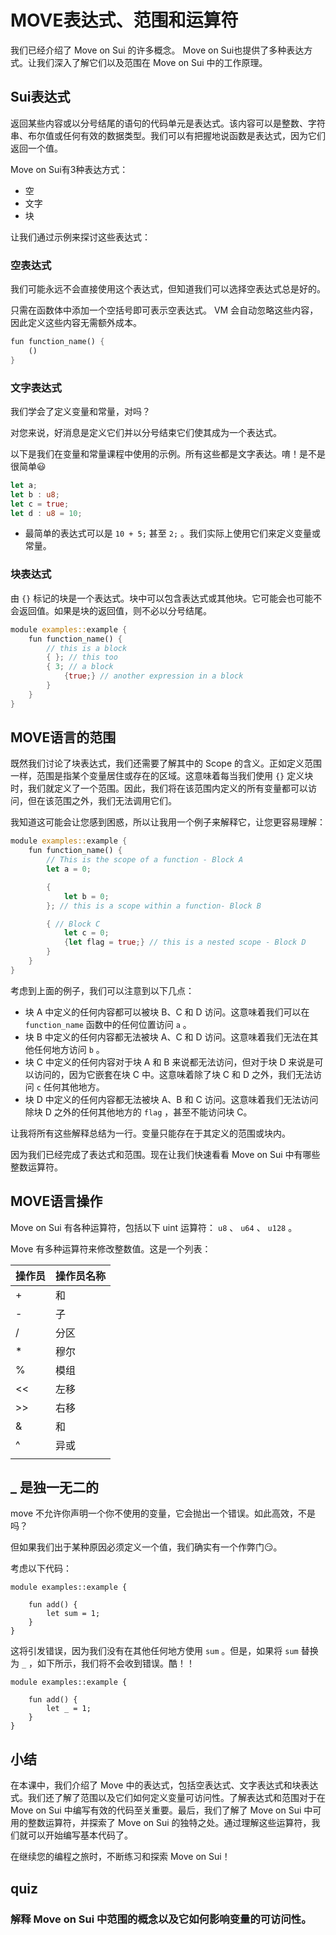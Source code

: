 # MOVE表达式、范围和运算符

我们已经介绍了 Move on Sui 的许多概念。 Move on Sui也提供了多种表达方式。让我们深入了解它们以及范围在 Move on Sui 中的工作原理。

##  Sui表达式

返回某些内容或以分号结尾的语句的代码单元是表达式。该内容可以是整数、字符串、布尔值或任何有效的数据类型。我们可以有把握地说函数是表达式，因为它们返回一个值。

Move on Sui有3种表达方式：

-  空
-  文字
-  块

让我们通过示例来探讨这些表达式：

###  空表达式

我们可能永远不会直接使用这个表达式，但知道我们可以选择空表达式总是好的。

只需在函数体中添加一个空括号即可表示空表达式。 VM 会自动忽略这些内容，因此定义这些内容无需额外成本。

```rust
fun function_name() {
	() 
}
```

###  文字表达式

我们学会了定义变量和常量，对吗？

对您来说，好消息是定义它们并以分号结束它们使其成为一个表达式。

以下是我们在变量和常量课程中使用的示例。所有这些都是文字表达。唷！是不是很简单😃

```rust
let a;
let b : u8;
let c = true;
let d : u8 = 10;
```

- 最简单的表达式可以是 `10 + 5;` 甚至 `2;` 。我们实际上使用它们来定义变量或常量。

###  块表达式

由 `{}` 标记的块是一个表达式。块中可以包含表达式或其他块。它可能会也可能不会返回值。如果是块的返回值，则不必以分号结尾。

```rust
module examples::example {
	fun function_name() {
		// this is a block
		{ }; // this too
		{ 3; // a block
			{true;} // another expression in a block
		}
	}
}
```

## MOVE语言的范围

既然我们讨论了块表达式，我们还需要了解其中的 Scope 的含义。正如定义范围一样，范围是指某个变量居住或存在的区域。这意味着每当我们使用 `{}` 定义块时，我们就定义了一个范围。因此，我们将在该范围内定义的所有变量都可以访问，但在该范围之外，我们无法调用它们。

我知道这可能会让您感到困惑，所以让我用一个例子来解释它，让您更容易理解：

```rust
module examples::example {
	fun function_name() {
		// This is the scope of a function - Block A
		let a = 0;

		{
			let b = 0; 
		}; // this is a scope within a function- Block B

		{ // Block C
			let c = 0;
			{let flag = true;} // this is a nested scope - Block D
		}
	}
}
```

考虑到上面的例子，我们可以注意到以下几点：

- 块 A 中定义的任何内容都可以被块 B、C 和 D 访问。这意味着我们可以在 `function_name` 函数中的任何位置访问 `a` 。
- 块 B 中定义的任何内容都无法被块 A、C 和 D 访问。这意味着我们无法在其他任何地方访问 `b` 。
- 块 C 中定义的任何内容对于块 A 和 B 来说都无法访问，但对于块 D 来说是可以访问的，因为它嵌套在块 C 中。这意味着除了块 C 和 D 之外，我们无法访问 `c` 任何其他地方。
- 块 D 中定义的任何内容都无法被块 A、B 和 C 访问。这意味着我们无法访问除块 D 之外的任何其他地方的 `flag` ，甚至不能访问块 C。

让我将所有这些解释总结为一行。变量只能存在于其定义的范围或块内。

因为我们已经完成了表达式和范围。现在让我们快速看看 Move on Sui 中有哪些整数运算符。

## MOVE语言操作

Move on Sui 有各种运算符，包括以下 uint 运算符： `u8` 、 `u64` 、 `u128` 。

Move 有多种运算符来修改整数值。这是一个列表：

| 操作员 | 操作员名称 |
| ------ | ---------- |
| +      | 和         |
| -      | 子         |
| /      | 分区       |
| *      | 穆尔       |
| %      | 模组       |
| <<     | 左移       |
| >>     | 右移       |
| &      | 和         |
| ^      | 异或       |
|        |            |

## _ 是独一无二的

move 不允许你声明一个你不使用的变量，它会抛出一个错误。如此高效，不是吗？

但如果我们出于某种原因必须定义一个值，我们确实有一个作弊门😏。

考虑以下代码：

```move
module examples::example {

	fun add() {
        let sum = 1;
    }
}
```

这将引发错误，因为我们没有在其他任何地方使用 `sum` 。但是，如果将 `sum` 替换为 `_` ，如下所示，我们将不会收到错误。酷！！

```move
module examples::example {

	fun add() {
        let _ = 1;
    }
}
```

## 小结

在本课中，我们介绍了 Move 中的表达式，包括空表达式、文字表达式和块表达式。我们还了解了范围以及它们如何定义变量可访问性。了解表达式和范围对于在 Move on Sui 中编写有效的代码至关重要。最后，我们了解了 Move on Sui 中可用的整数运算符，并探索了 Move on Sui 的独特之处。通过理解这些运算符，我们就可以开始编写基本代码了。

在继续您的编程之旅时，不断练习和探索 Move on Sui！

## quiz

### 解释 Move on Sui 中范围的概念以及它如何影响变量的可访问性。